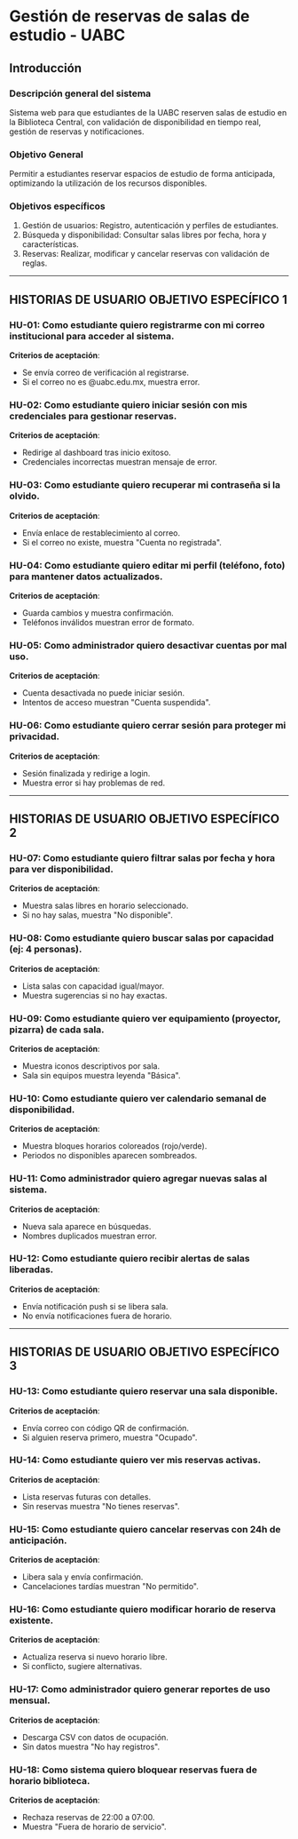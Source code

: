 # Gestión de reservas de salas de estudio - UABC

## Introducción
### Descripción general del sistema
Sistema web para que estudiantes de la UABC reserven salas de estudio en la Biblioteca Central, con validación de disponibilidad en tiempo real, gestión de reservas y notificaciones.

### Objetivo General
Permitir a estudiantes reservar espacios de estudio de forma anticipada, optimizando la utilización de los recursos disponibles.

### Objetivos específicos
1. Gestión de usuarios: Registro, autenticación y perfiles de estudiantes.
2. Búsqueda y disponibilidad: Consultar salas libres por fecha, hora y características.
3. Reservas: Realizar, modificar y cancelar reservas con validación de reglas.

---

## HISTORIAS DE USUARIO OBJETIVO ESPECÍFICO 1

### HU-01: Como estudiante quiero registrarme con mi correo institucional para acceder al sistema.
**Criterios de aceptación**:  
- Se envía correo de verificación al registrarse.  
- Si el correo no es @uabc.edu.mx, muestra error.  

### HU-02: Como estudiante quiero iniciar sesión con mis credenciales para gestionar reservas.
**Criterios de aceptación**:  
- Redirige al dashboard tras inicio exitoso.  
- Credenciales incorrectas muestran mensaje de error.  

### HU-03: Como estudiante quiero recuperar mi contraseña si la olvido.
**Criterios de aceptación**:  
- Envía enlace de restablecimiento al correo.  
- Si el correo no existe, muestra "Cuenta no registrada".  

### HU-04: Como estudiante quiero editar mi perfil (teléfono, foto) para mantener datos actualizados.
**Criterios de aceptación**:  
- Guarda cambios y muestra confirmación.  
- Teléfonos inválidos muestran error de formato.  

### HU-05: Como administrador quiero desactivar cuentas por mal uso.
**Criterios de aceptación**:  
- Cuenta desactivada no puede iniciar sesión.  
- Intentos de acceso muestran "Cuenta suspendida".  

### HU-06: Como estudiante quiero cerrar sesión para proteger mi privacidad.
**Criterios de aceptación**:  
- Sesión finalizada y redirige a login.  
- Muestra error si hay problemas de red.  

---

## HISTORIAS DE USUARIO OBJETIVO ESPECÍFICO 2

### HU-07: Como estudiante quiero filtrar salas por fecha y hora para ver disponibilidad.
**Criterios de aceptación**:  
- Muestra salas libres en horario seleccionado.  
- Si no hay salas, muestra "No disponible".  

### HU-08: Como estudiante quiero buscar salas por capacidad (ej: 4 personas).
**Criterios de aceptación**:  
- Lista salas con capacidad igual/mayor.  
- Muestra sugerencias si no hay exactas.  

### HU-09: Como estudiante quiero ver equipamiento (proyector, pizarra) de cada sala.
**Criterios de aceptación**:  
- Muestra iconos descriptivos por sala.  
- Sala sin equipos muestra leyenda "Básica".  

### HU-10: Como estudiante quiero ver calendario semanal de disponibilidad.
**Criterios de aceptación**:  
- Muestra bloques horarios coloreados (rojo/verde).  
- Periodos no disponibles aparecen sombreados.  

### HU-11: Como administrador quiero agregar nuevas salas al sistema.
**Criterios de aceptación**:  
- Nueva sala aparece en búsquedas.  
- Nombres duplicados muestran error.  

### HU-12: Como estudiante quiero recibir alertas de salas liberadas.
**Criterios de aceptación**:  
- Envía notificación push si se libera sala.  
- No envía notificaciones fuera de horario.  

---

## HISTORIAS DE USUARIO OBJETIVO ESPECÍFICO 3

### HU-13: Como estudiante quiero reservar una sala disponible.
**Criterios de aceptación**:  
- Envía correo con código QR de confirmación.  
- Si alguien reserva primero, muestra "Ocupado".  

### HU-14: Como estudiante quiero ver mis reservas activas.
**Criterios de aceptación**:  
- Lista reservas futuras con detalles.  
- Sin reservas muestra "No tienes reservas".  

### HU-15: Como estudiante quiero cancelar reservas con 24h de anticipación.
**Criterios de aceptación**:  
- Libera sala y envía confirmación.  
- Cancelaciones tardías muestran "No permitido".  

### HU-16: Como estudiante quiero modificar horario de reserva existente.
**Criterios de aceptación**:  
- Actualiza reserva si nuevo horario libre.  
- Si conflicto, sugiere alternativas.  

### HU-17: Como administrador quiero generar reportes de uso mensual.
**Criterios de aceptación**:  
- Descarga CSV con datos de ocupación.  
- Sin datos muestra "No hay registros".  

### HU-18: Como sistema quiero bloquear reservas fuera de horario biblioteca.
**Criterios de aceptación**:  
- Rechaza reservas de 22:00 a 07:00.  
- Muestra "Fuera de horario de servicio".